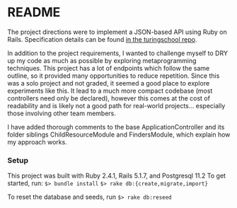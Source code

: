 # README

The project directions were to implement a JSON-based API using Ruby on Rails. Specification details can be found [in the turingschool repo](https://github.com/turingschool/backend-curriculum-site/blob/58ed85f97ce0b7fc98f944b21528eb6fa0a4aac0/module3/projects/rails_engine.md).

In addition to the project requirements, I wanted to challenge myself to DRY up my code as much as possible by exploring metaprogramming techniques. This project has a lot of endpoints which follow the same outline, so it provided many opportunities to reduce repetition. Since this was a solo project and not graded, it seemed a good place to explore experiments like this. It lead to a much more compact codebase (most controllers need only be declared), however this comes at the cost of readability and is likely not a good path for real-world projects... especially those involving other team members.

I have added thorough comments to the base ApplicationController and its folder siblings ChildResourceModule and FindersModule, which explain how my approach works.

### Setup

This project was built with Ruby 2.4.1, Rails 5.1.7, and Postgresql 11.2
To get started, run:
`$> bundle install`
`$> rake db:{create,migrate,import}`

To reset the database and seeds, run
`$> rake db:reseed`
